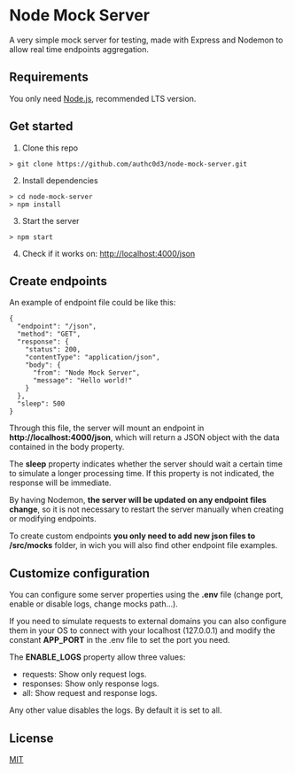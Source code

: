 # Node Mock Server

A very simple mock server for testing, made with Express and Nodemon to allow real time endpoints aggregation.

## Requirements

You only need [Node.js](https://nodejs.org/), recommended LTS version.

## Get started

1. Clone this repo

```
> git clone https://github.com/authc0d3/node-mock-server.git
```

2. Install dependencies

```
> cd node-mock-server
> npm install
```

3. Start the server

```
> npm start
```

4. Check if it works on: [http://localhost:4000/json](http://localhost:4000/json)

## Create endpoints

An example of endpoint file could be like this:

```
{
  "endpoint": "/json",
  "method": "GET",
  "response": {
    "status": 200,
    "contentType": "application/json",
    "body": {
      "from": "Node Mock Server",
      "message": "Hello world!"
    }
  },
  "sleep": 500
}
```

Through this file, the server will mount an endpoint in **http://localhost:4000/json**, which will return a JSON object with the data contained in the body property.

The **sleep** property indicates whether the server should wait a certain time to simulate a longer processing time. If this property is not indicated, the response will be immediate.

By having Nodemon, **the server will be updated on any endpoint files change**, so it is not necessary to restart the server manually when creating or modifying endpoints.

To create custom endpoints **you only need to add new json files to /src/mocks** folder, in wich you will also find other endpoint file examples.

## Customize configuration

You can configure some server properties using the **.env** file (change port, enable or disable logs, change mocks path...).

If you need to simulate requests to external domains you can also configure them in your OS to connect with your localhost (127.0.0.1) and modify the constant **APP_PORT** in the .env file to set the port you need.

The **ENABLE_LOGS** property allow three values:

- requests: Show only request logs.
- responses: Show only response logs.
- all: Show request and response logs.

Any other value disables the logs. By default it is set to all.

## License

[MIT](https://opensource.org/licenses/MIT)

